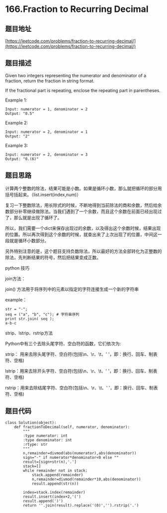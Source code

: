 166.Fraction to Recurring Decimal
================================

题目地址
-------
[https://leetcode.com/problems/fraction-to-recurring-decimal/](https://leetcode.com/problems/fraction-to-recurring-decimal/)

题目描述
-------

Given two integers representing the numerator and denominator of a fraction, return the fraction in string format.

If the fractional part is repeating, enclose the repeating part in parentheses.

Example 1:
```
Input: numerator = 1, denominator = 2
Output: "0.5"
```
Example 2:
```
Input: numerator = 2, denominator = 1
Output: "2"
```
Example 3:
```
Input: numerator = 2, denominator = 3
Output: "0.(6)"
```

题目思路
-------

计算两个整数的除法，结果可能是小数。如果是循环小数，那么就把循环的部分用括号括起来。（list.insert(index,num)）

复习一下整数除法，用长除式的时候，不断地得到当前除法的商和余数，然后给余数部分补零继续做除法。当我们遇到了一个余数，而且这个余数在前面已经出现过了，那么就是出现了循环了。

所以，我们需要一个dict来保存出现过的余数，以及得出这个余数时候，结果出现的位置。所以再次得到这个余数的时候，就查出来了上次出现了的位置，中间这一段就是循环小数部分。

另外特别注意的是，这个题目支持负数除法，所以最好的方法全部转化为正整数的除法，先判断结果的符号，然后把结果变成正数。

python 技巧

join方法：

join() 方法用于将序列中的元素以指定的字符连接生成一个新的字符串

example：
```
str = "-";
seq = ("a", "b", "c"); # 字符串序列
print str.join( seq );
a-b-c
```
strip、lstrip、rstrip方法

Python中有三个去除头尾字符、空白符的函数，它们依次为:

strip： 用来去除头尾字符、空白符(包括\n、\r、\t、' '，即：换行、回车、制表符、空格)

lstrip：用来去除开头字符、空白符(包括\n、\r、\t、' '，即：换行、回车、制表符、空格)

rstrip：用来去除结尾字符、空白符(包括\n、\r、\t、' '，即：换行、回车、制表符、空格)

题目代码
--------
```
class Solution(object):
    def fractionToDecimal(self, numerator, denominator):
        """
        :type numerator: int
        :type denominator: int
        :rtype: str
        """
        n,remainder=divmod(abs(numerator),abs(denominator))
        sign="-" if numerator*denominator<0 else ""
        result=[sign+str(n),'.']
        stack=[]
        while remainder not in stack:
            stack.append(remainder)
            n,remainder=divmod(remainder*10,abs(denominator))
            result.append(str(n))
            
        index=stack.index(remainder)
        result.insert(index+2,'(')
        result.append(')')
        return ''.join(result).replace('(0)','').rstrip('.')
```
